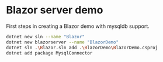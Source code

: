 # Blazor server demo

First steps in creating a Blazor demo with mysqldb support.

```bash
dotnet new sln --name "Blazor"  
dotnet new blazorserver --name "BlazorDemo"
dotnet sln .\Blazor.sln add .\BlazorDemo\BlazorDemo.csproj
dotnet add package MysqlConnector
```

